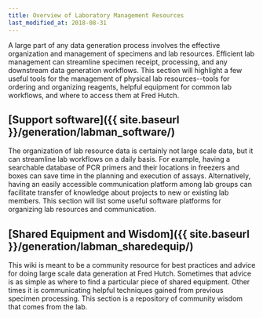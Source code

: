 ```yaml
---
title: Overview of Laboratory Management Resources
last_modified_at: 2018-08-31
---
```


A large part of any data generation process involves the effective organization and management of specimens and lab resources.  Efficient lab management can streamline specimen receipt, processing, and any downstream data generation workflows.  This section will highlight a few useful tools for the management of physical lab resources--tools for ordering and organizing reagents, helpful equipment for common lab workflows, and where to access them at Fred Hutch.

## [Support software]({{ site.baseurl }}/generation/labman_software/)
The organization of lab resource data is certainly not large scale data, but it can streamline lab workflows on a daily basis.  For example, having a searchable database of PCR primers and their locations in freezers and boxes can save time in the planning and execution of assays.  Alternatively, having an easily accessible communication platform among lab groups can facilitate transfer of knowledge about projects to new or existing lab members. This section will list some useful software platforms for organizing lab resources and communication.

## [Shared Equipment and Wisdom]({{ site.baseurl }}/generation/labman_sharedequip/)
This wiki is meant to be a community resource for best practices and advice for doing large scale data generation at Fred Hutch.  Sometimes that advice is as simple as where to find a particular piece of shared equipment.  Other times it is communicating helpful techniques gained from previous specimen processing.  This section is a repository of community wisdom that comes from the lab. 
